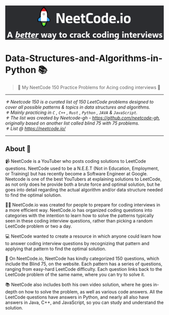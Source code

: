 ![github_cover_banner](https://github.com/BongOwethu/Data-Structures-and-Algorithms-in-Python/blob/main/neetcode%20banner%202.png)
# Data-Structures-and-Algorithms-in-Python 📚

> 🖤 My NeetCode 150 Practice Problems for Acing coding interviews 📖

---
*⚜️ Neetcode 150 is a curated list of 150 LeetCode problems designed to cover all possible patterns & topics in data structures and algorithms. <br />
⚜️ Mainly practicing in ``` C ``` , ``` C++ ``` , ``` Rust ``` , ``` Python ``` , ``` JAVA ``` & ``` JavaScript ```.<br /> 
⚜️ The list was created by Neetcode-gh - https://github.com/neetcode-gh, originally based on another list called blind 75 with 75 problems.<br />
⚜️ List @ https://neetcode.io/ <br />*

---

## About 📜 
📹 NeetCode is a YouTuber who posts coding solutions to LeetCode questions. NeetCode used to be a N.E.E.T (Not in Education, Employment, or Training) but has recently become a Software Engineer at Google. Neetcode is one of the best YouTubers at explaining solutions to LeetCode, as not only does he provide both a brute force and optimal solution, but he goes into detail regarding the actual algorithm and/or data structure needed to find the optimal solution.

👩‍💻 NeetCode.io was created for people to prepare for coding interviews in a more efficient way. NeetCode.io has organized coding questions into categories with the intention to learn how to solve the patterns typically seen in these coding interview questions, rather than picking a random LeetCode problem or two a day.

💻 NeetCode wanted to create a resource in which anyone could learn how to answer coding interview questions by recognizing that pattern and applying that pattern to find the optimal solution.

📖 On NeetCode.io, NeetCode has kindly categorized 150 questions, which include the Blind 75, on the website. Each pattern has a series of questions, ranging from easy-hard LeetCode difficulty. Each question links back to the LeetCode problem of the same name, where you can try to solve it.

📚 NeetCode also includes both his own video solution, where he goes in-depth on how to
solve the problem, as well as various code answers. All the LeetCode questions have answers in Python, and nearly all also have answers in Java, C++, and JavaScript, so you can study and understand the solution.
